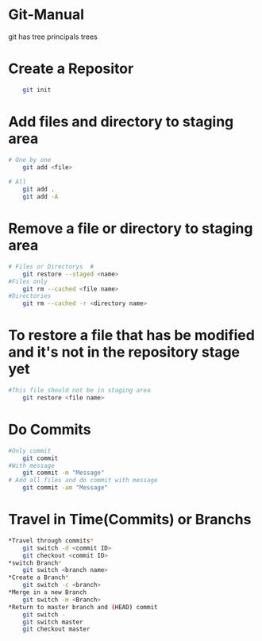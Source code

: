 # Git-Manual

git has tree principals trees

# Create a Repositor #
```Bash
	git init
```

# Add files and directory to staging area #
```Bash
# One by one		
	git add <file>
	
# All
	git add .
	git add -A 
```
# Remove a file or directory to staging area #
```Bash
# Files or Directorys  #
	git restore --staged <name>
#Files only
	git rm --cached <file name>
#Directories
	git rm --cached -r <directory name>
```
# To restore a file that has be modified and it's not in the repository stage yet #
```Bash
#This file should not be in staging area
	git restore <file name>
```


# Do Commits #
```Bash
#Only commit
	git commit
#With message
	git commit -m "Message"
# Add all files and do commit with message
	git commit -am "Message"
```

# Travel in Time(Commits) or Branchs  #
```Bash
*Travel through commits*
	git switch -d <commit ID>
	git checkout <commit ID>
*switch Branch*
	git switch <branch name>
*Create a Branch*
	git switch -c <branch>
*Merge in a new Branch
	git switch -m <Branch>
*Return to master branch and (HEAD) commit
	git switch -
	git switch master
	git checkout master
```

